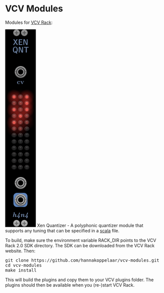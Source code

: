 # VCV Modules
Modules for <a href="https://www.vcvrack.com">VCV Rack</a>:

<img src="img/xen-qnt.png"/>
Xen Quantizer - A polyphonic quantizer module that supports any tuning that can be specified in a <a href="https://huygens-fokker.org/scala/">scala</a> file.

To build, make sure the environment variable RACK_DIR points to the VCV Rack 2.0 SDK directory. The SDK can be downloaded from the VCV Rack website. Then:

<pre>
git clone https://github.com/hannakoppelaar/vcv-modules.git
cd vcv-modules
make install
</pre>

This will build the plugins and copy them to your VCV plugins folder. The plugins should then be available when you (re-)start VCV Rack.


